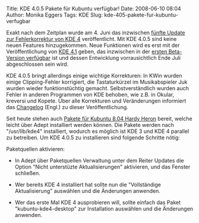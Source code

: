 Title: KDE 4.0.5 Pakete für Kubuntu verfügbar!
Date: 2008-06-10 08:04
Author: Monika Eggers
Tags: KDE
Slug: kde-405-pakete-fur-kubuntu-verfugbar

Exakt nach dem Zeitplan wurde am 4. Juni das inzwischen [fünfte Update
zur Fehlerkorrektur von KDE
4](http://www.kde.org/announcements/announce-4.0.5.php "http://www.kde.org/announcements/announce-4.0.5.php") veröffentlicht. Mit KDE 4.0.5 sind keine neuen Features
hinzugekommen. Neue Funktionen wird es erst mit der Veröffentlichung von
[KDE
4.1](http://www.kde.org/announcements/announce-4.1-beta1-de.php "http://www.kde.org/announcements/announce-4.1-beta1-de.php") geben, das inzwischen in der [ersten Beta-Version
verfügbar](../../../../nachrichten/software/kde/kde-4-1-beta-mit-paketen-f-r-kubuntu-ver-ffentlicht "http://www.kubuntu-de.org/nachrichten/software/kde/kde-4-1-beta-mit-paketen-f-r-kubuntu-ver-ffentlicht") ist und dessen Entwicklung vorrausichtlich Ende Juli
abgeschlossen sein wird.


KDE 4.0.5 bringt allerdings einige wichtige Korrekturen: In KWin wurden
einige Clipping-Fehler korrigiert, die Tastaturkürzel im Musikabspieler
Juk wurden wieder funktionstüchtig gemacht. Selbstverständlich wurden
auch Fehler in anderen Programmen von KDE behoben, wie z.B. in Okular,
kreversi und Kopete. Über alle Korrekturen und Veränderungen informiert
das
[Changelog](http://www.kde.org/announcements/changelogs/changelog4_0_4to4_0_5.php)
(Engl.) zu dieser Veröffentlichung.


<!--break--><!--break-->

Seit heute stehen auch [Pakete für Kubuntu 8.04 Hardy
Heron](http://kubuntu.org/announcements/kde-4.0.5.php "http://kubuntu.org/announcements/kde-4.0.5.php") bereit, welche leicht über Adept installiert werden können. Die
Pakete werden nach "/usr/lib/kde4" installiert, wodurch es möglich ist
KDE 3 und KDE 4 parallel zu betreiben. Um KDE 4.0.5 zu installieren sind
folgende Schritte nötig:


Paketquellen aktivieren:


-   In Adept über Paketquellen Verwaltung unter dem Reiter Updates die
    Option "Nicht unterstüzte Aktualisierungen" aktivieren, und das
    Fenster schließen.


-   Wer bereits KDE 4 installiert hat sollte nun die "Vollständige
    Aktualisierung" auswählen und die Änderungen anwenden.


-   Wer das erste Mal KDE 4 ausprobieren will, sollte einfach das Paket
    "kubuntu-kde4-desktop" zur Installation auswählen und die Änderungen
    anwenden.



